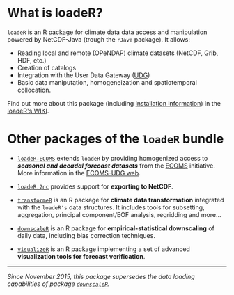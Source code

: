 What is loadeR?
===============

`loadeR` is an R package for climate data data access and manipulation powered by NetCDF-Java (trough the `rJava` package). It allows:
 * Reading local and remote (OPeNDAP) climate datasets (NetCDF, Grib, HDF, etc.)
 * Creation of catalogs
 * Integration with the User Data Gateway ([UDG](http://www.meteo.unican.es/udg-wiki))
 * Basic data maniputation, homogeneization and spatiotemporal collocation.

Find out more about this package (including [installation information](https://github.com/SantanderMetGroup/loadeR/wiki/Installation)) in the [loadeR's WIKI](https://github.com/SantanderMetGroup/loadeR/wiki).

# Other packages of the `loadeR` bundle

 * [`loadeR.ECOMS`](https://github.com/SantanderMetGroup/loadeR.ECOMS/) extends `loadeR` by providing homogenized access to ***seasonal and decadal forecast datasets*** from the [ECOMS](http://www.eu-ecoms.eu) initiative. More information in the [ECOMS-UDG web](https://meteo.unican.es/trac/wiki/udg/ecoms). 

 * [`loadeR.2nc`](https://github.com/SantanderMetGroup/loadeR.2nc/) provides support for **exporting to NetCDF**.
 
 * [`transformeR`](https://github.com/SantanderMetGroup/transformeR) is an R package for **climate data transformation** integrated with the `loadeR's` data structures. It includes tools for subsetting, aggregation, principal component/EOF analysis, regridding and more...

 * [`downscaleR`](https://github.com/SantanderMetGroup/downscaleR/wiki) is an R package for **empirical-statistical downscaling** of daily data, including bias correction techniques.  
 
 * [`visualizeR`](https://github.com/SantanderMetGroup/visualizeR/wiki) is an R package implementing a set of advanced **visualization tools for forecast verification**.

---
*Since November 2015, this package supersedes the data loading capabilities of package [`downscaleR`](https://github.com/SantanderMetGroup/downscaleR).*
